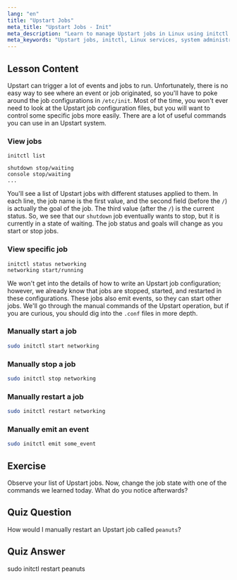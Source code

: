 ```yaml
---
lang: "en"
title: "Upstart Jobs"
meta_title: "Upstart Jobs - Init"
meta_description: "Learn to manage Upstart jobs in Linux using initctl commands. Understand job status, start, stop, and restart services. Improve your Linux system administration skills."
meta_keywords: "Upstart jobs, initctl, Linux services, system administration, Linux tutorial, beginner guide"
---
```


## Lesson Content

Upstart can trigger a lot of events and jobs to run. Unfortunately, there is no easy way to see where an event or job originated, so you'll have to poke around the job configurations in `/etc/init`. Most of the time, you won't ever need to look at the Upstart job configuration files, but you will want to control some specific jobs more easily. There are a lot of useful commands you can use in an Upstart system.

### View jobs

```plaintext
initctl list

shutdown stop/waiting
console stop/waiting
...
```

You'll see a list of Upstart jobs with different statuses applied to them. In each line, the job name is the first value, and the second field (before the `/`) is actually the goal of the job. The third value (after the `/`) is the current status. So, we see that our `shutdown` job eventually wants to stop, but it is currently in a state of waiting. The job status and goals will change as you start or stop jobs.

### View specific job

```plaintext
initctl status networking
networking start/running
```

We won't get into the details of how to write an Upstart job configuration; however, we already know that jobs are stopped, started, and restarted in these configurations. These jobs also emit events, so they can start other jobs. We'll go through the manual commands of the Upstart operation, but if you are curious, you should dig into the `.conf` files in more depth.

### Manually start a job

```bash
sudo initctl start networking
```

### Manually stop a job

```bash
sudo initctl stop networking
```

### Manually restart a job

```bash
sudo initctl restart networking
```

### Manually emit an event

```bash
sudo initctl emit some_event
```

## Exercise

Observe your list of Upstart jobs. Now, change the job state with one of the commands we learned today. What do you notice afterwards?

## Quiz Question

How would I manually restart an Upstart job called `peanuts`?

## Quiz Answer

sudo initctl restart peanuts
